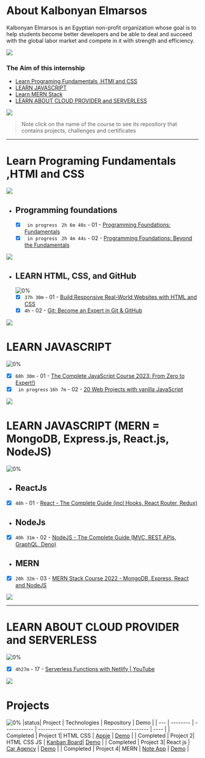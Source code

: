 # About Kalbonyan Elmarsos

Kalbonyan Elmarsos is an Egyptian non-profit organization whose goal is to help students become better developers and be able to deal and succeed with the global labor market and compete in it with strength and efficiency.
<br/>

<a href="https://www.linkedin.com/company/%D9%83%D8%A7%D9%84%D8%A8%D9%86%D9%8A%D8%A7%D9%86-%D8%A7%D9%84%D9%85%D8%B1%D8%B5%D9%88%D8%B5/" target="_blank"><img src="https://img.shields.io/badge/-Kalbonyan%20Elmarsos-0077B5?style=for-the-badge&logo=Linkedin&logoColor=white"/></a>

### The Aim of this internship

- <a href="#Fundamentals">Learn Programing Fundamentals ,HTMl and CSS </a>
- <a href="#js">LEARN JAVASCRIPT</a>
- <a href="#MERN">Learn MERN Stack</a>
- <a href="#AWS">LEARN ABOUT CLOUD PROVIDER and SERVERLESS</a>

<img src="https://img.shields.io/badge/Total%20Number%20Of%20Hours%20For%20All%20Courses-%2B200h-green">
<br>

> Note click on the name of the course to see its repository that contains projects, challenges and certificates

---

<!-- Fundamentals -->

<span id="Fundamentals"></span>

# Learn Programing Fundamentals ,HTMl and CSS

![](https://progress-bar.dev/100/?title=Done)
<br />

- ## Programming foundations

  - [x] ` in progress` ` 2h 6m 40s` - 01 - [Programming Foundations: Fundamentals](01-Linkedin-Learning/01-Programming-Foundation-Fundamentals)
  - [x] ` in progress` ` 2h 4m 44s` - 02 - [Programming Foundations: Beyond the Fundamentals](01-Linkedin-Learning/02-Programming-Foundations-Beyond-Fundamentals)
        <br />

<img src="https://img.shields.io/badge/Total%20Number%20Of%20Hours%20For%20This%20Courses-4h11m-green">

<!-- LEARN HTML, CSS, and GitHub -->

- ## LEARN HTML, CSS, and GitHub
  ![0%](https://progress-bar.dev/100/?title=Done)
  - [x] `37h 30m` - 01 - [Build Responsive Real-World Websites with HTML and CSS](02-Udemy/01-HTML-CSS-Jonas/)
  - [x] `4h` - 02 - [Git: Become an Expert in Git & GitHub]()
        <br />

<img src="https://img.shields.io/badge/Total%20Number%20Of%20Hours%20For%20This%20Courses-31h301m-green">
<!-- MERN -->
  <span id="js"></span>

# LEARN JAVASCRIPT

![0%](https://progress-bar.dev/100/?title=Done)

- [x] `68h 30m` - 01 - [ The Complete JavaScript Course 2023: From Zero to Expert!) ](02-Udemy/02-Js-Jonas/)
- [x] ` in progress` `16h 7m` - 02 - [20 Web Projects with vanilla JavaScript](02-Udemy/03-Vanilla-Web-Projects/)
      <br />

<img src="https://img.shields.io/badge/Total%20Number%20Of%20Hours%20For%20This%20Courses-84h37m-green">

# LEARN JAVASCRIPT (MERN = MongoDB, Express.js, React.js, NodeJS)

![0%](https://progress-bar.dev/100/?title=Done)
<span id="MERN"></span>
<br />

- ## ReactJs

- [x] `48h` - 01 - [React - The Complete Guide (incl Hooks, React Router, Redux)](02-Udemy/04-Reactjs-Maximilian/)

- ## NodeJs

- [x] `40h 31m` - 02 - [NodeJS - The Complete Guide (MVC, REST APIs, GraphQL, Deno)](02-Udemy/-05-Nodejs-Maximilian/)

- ## MERN

- [x] `20h 32m` - 03 - [MERN Stack Course 2022 - MongoDB, Express, React and NodeJS](02-Udemy/-06-MERN-Jobify/)
      <br />

<img src="https://img.shields.io/badge/Total%20Number%20Of%20Hours%20For%20This%20Courses-109h1m-green">

---

<!-- AWS -->

<span id="AWS"></span>

# LEARN ABOUT CLOUD PROVIDER and SERVERLESS

![0%](https://progress-bar.dev/100/?title=Done)

- [x] `4h27m` - 17 - [Serverless Functions with Netlify | YouTube ](03-Serverless-Functions-Netlify)

<img src="https://img.shields.io/badge/Total%20Number%20Of%20Hours%20For%20This%20Courses-4h27m-green">
<br />

# Projects

![0%](https://progress-bar.dev/100/?title=Done)
|status| Project | Technologies | Repository | Demo |
| --- | -------- | ------------ | --------------------------------------------- | ---- |
| Completed | Project 1| HTML CSS | [Appie](Albonyan-projects/Appie/) | [Demo](https://appie-project.netlify.app/) |
| Completed | Project 2| HTML CSS JS | [Kanban Board](Albonyan-projects/Kanban-Board/)| [Demo](https://albonyan-board.netlify.app/) |
| Completed | Project 3| React js | [Car Agency](Albonyan-projects/Car-Agency/) | [Demo](https://yourcar-project.netlify.app/) |
| Completed | Project 4| MERN | [Note App](Albonyan-projects/Note-App/) | [Demo](https://your-notes-lo50.onrender.com/) |
